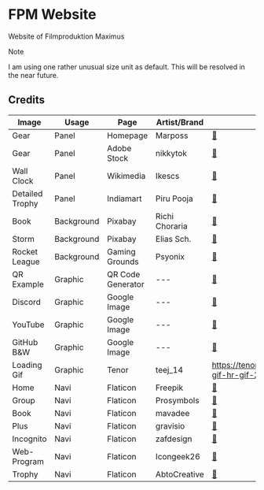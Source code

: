 # FPM Website
Website of Filmproduktion Maximus

> [!NOTE]
> I am using one rather unusual size unit as default. This will be resolved in the near future.

## Credits
| Image           | Usage      | Page              | Artist/Brand   | Link
| --------------- | ---------- | ----------------- | -------------- | ----
| Gear            | Panel      | Homepage          | Marposs        | [🔗](https://www.marposs.com/ger/application/mechanical-industry-gears)
| Gear            | Panel      | Adobe Stock       | nikkytok       | [🔗](https://stock.adobe.com/de/search?creator_id=200519964&filters%5Bcontent_type%3Aphoto%5D=1&filters%5Bcontent_type%3Aillustration%5D=1&filters%5Bcontent_type%3Azip_vector%5D=1&filters%5Bcontent_type%3Avideo%5D=1&filters%5Bcontent_type%3Atemplate%5D=1&filters%5Bcontent_type%3A3d%5D=1&filters%5Bfetch_excluded_assets%5D=1&filters%5Bcontent_type%3Aimage%5D=1&order=relevance&k=gear&search_page=1&search_type=usertyped&acp=&aco=gear&get_facets=0&asset_id=141883625)
| Wall Clock      | Panel      | Wikimedia         | Ikescs         | [🔗](https://commons.wikimedia.org/wiki/File:Wall_clock.jpg)
| Detailed Trophy | Panel      | Indiamart         | Piru Pooja     | [🔗](https://www.indiamart.com/proddetail/new-trophies-awards-12660502073.html)
| Book            | Background | Pixabay           | Richi Choraria | [🔗](https://pixabay.com/de/photos/b%C3%BCcher-tinte-licht-golden-leser-1906534/)
| Storm           | Background | Pixabay           | Elias Sch.     | [🔗](https://pixabay.com/de/photos/unwetter-abenteuer-mysterie-3041241/)
| Rocket League   | Background | Gaming Grounds    | Psyonix        | [🔗](https://www.gaming-grounds.de/rocket-league-besonderes-event-ehrt-pele-hoechstpersoenlich/)
| QR Example      | Graphic    | QR Code Generator | ---            | [🔗](https://www.qrcode-generator.de/)
| Discord         | Graphic    | Google Image      | ---            | [🔗](https://www.google.de/search?sca_esv=2a63e8a7ece273e3&sxsrf=ADLYWIJPF24pqKKWUVqwaFsc_H_L7m6-pQ:1732299117407&q=discord&udm=2&fbs=AEQNm0A6bwEop21ehxKWq5cj-cHa02QUie7apaStVTrDAEoT1CkRGSL-1wA3X2bR5dRYtRELv2nVM6XpZ_f_zLfBr8ZfFDo4-AC-M6UQA9qap38PVEs-C6Cbkgx-SskggRAQ5m4cab5KHWfkrrH_uftZO5ZDbOMYA6CsHvklBX5x_L_SvJp7IjI50wj2moCd25JNohuOGDIG&sa=X&ved=2ahUKEwjLnaaMxfCJAxWY87sIHXSoLfYQtKgLegQIHxAB&biw=2560&bih=1279&dpr=1)
| YouTube         | Graphic    | Google Image      | ---            | [🔗](https://www.google.de/search?q=youtube&sca_esv=2a63e8a7ece273e3&udm=2&biw=2560&bih=1279&sxsrf=ADLYWIKA7c5FIjpSEj_p3LbXC7ozuueZ-w%3A1732299118554&ei=bslAZ-a-IeaQ9u8PxL2KqQY&ved=0ahUKEwjmreyMxfCJAxVmiP0HHcSeImUQ4dUDCBA&uact=5&oq=youtube&gs_lp=EgNpbWciB3lvdXR1YmUyBBAjGCcyEBAAGIAEGLEDGEMYgwEYigUyChAAGIAEGEMYigUyCBAAGIAEGLEDMgoQABiABBhDGIoFMgoQABiABBhDGIoFMgoQABiABBhDGIoFMgoQABiABBhDGIoFMgoQABiABBhDGIoFMgsQABiABBixAxiDAUjcBVAAWOMEcAB4AJABAJgBTqABzQOqAQE3uAEDyAEA-AEBmAIHoALdA8ICBRAAGIAEmAMAkgcBN6AH4S0&sclient=img)
| GitHub B&W      | Graphic    | Google Image      | ---            | [🔗](https://www.google.com/search?sca_esv=2a63e8a7ece273e3&rlz=1C1CHBF_deDE880DE880&sxsrf=ADLYWILLddCY1dz4VOuNvt1E9jDUUgnMxQ:1732300323624&q=github&udm=2&fbs=AEQNm0A6bwEop21ehxKWq5cj-cHa02QUie7apaStVTrDAEoT1CkRGSL-1wA3X2bR5dRYtRGv3dh0WX48pQ0OijG3Ir_Ily36WNjIM66TUeQQm6v5pCxPr2gtqfjkC7ffv6Tr7pov6Kj4r20q4qdHCSHuZ8l9l_oCqEwoxOcaGtTQ9oNU0Tr95ug&sa=X&ved=2ahUKEwiX_LvLyfCJAxUs0AIHHe2gHBAQtKgLegQIHRAB&biw=1463&bih=731&dpr=1.75)
| Loading Gif     | Graphic    | Tenor             | teej_14        | https://tenor.com/de/view/loading-gif-hr-gif-23067502
| Home            | Navi       | Flaticon          | Freepik        | [🔗](https://www.flaticon.com/free-icon/home_1946488?term=home&page=1&position=3&origin=search&related_id=1946488)
| Group           | Navi       | Flaticon          | Prosymbols     | [🔗](https://www.flaticon.com/free-icon/group_615075?term=team&page=1&position=42&origin=search&related_id=615075)
| Book            | Navi       | Flaticon          | mavadee        | [🔗](https://www.flaticon.com/free-icon/book_1164620?term=library&page=1&position=1&origin=search&related_id=1164620)
| Plus            | Navi       | Flaticon          | gravisio       | [🔗](https://www.flaticon.com/free-icon/plus_11502540?term=extra&page=1&position=41&origin=search&related_id=11502540)
| Incognito       | Navi       | Flaticon          | zafdesign      | [🔗](https://www.flaticon.com/free-icon/incognito_5006692?term=incognito&page=1&position=7&origin=search&related_id=5006692)
| Web-Program     | Navi       | Flaticon          | Icongeek26     | [🔗](https://www.flaticon.com/free-icon/web-programming_1336494?term=code&page=1&position=4&origin=search&related_id=1336494)
| Trophy          | Navi       | Flaticon          | AbtoCreative   | [🔗](https://www.flaticon.com/free-icon/trophy_9742857?term=tournament&page=1&position=5&origin=search&related_id=9742857)